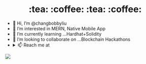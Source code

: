 

<h1 align="center">:tea: :coffee: :tea: :coffee:</h1>

- 👋 Hi, I’m @changbobbyliu
- 👀 I’m interested in MERN, Native Mobile App
- 🌱 I’m currently learning ...Hardhat+Solidity
- 💞️ I’m looking to collaborate on ...Blockchain Hackathons
- <details><summary>📫 Reach me at</summary><div style="padding-left: 16px;"><span>Twitter: <b>@changliuisadev</b></span><br/><span>Email: <b>changbobbyliu@gmail.com</b></span></div></details>

<img align="center" src="https://github-readme-stats.vercel.app/api/top-langs/?username=changbobbyliu&layout=compact&theme=dracula&hide_border=true" />
